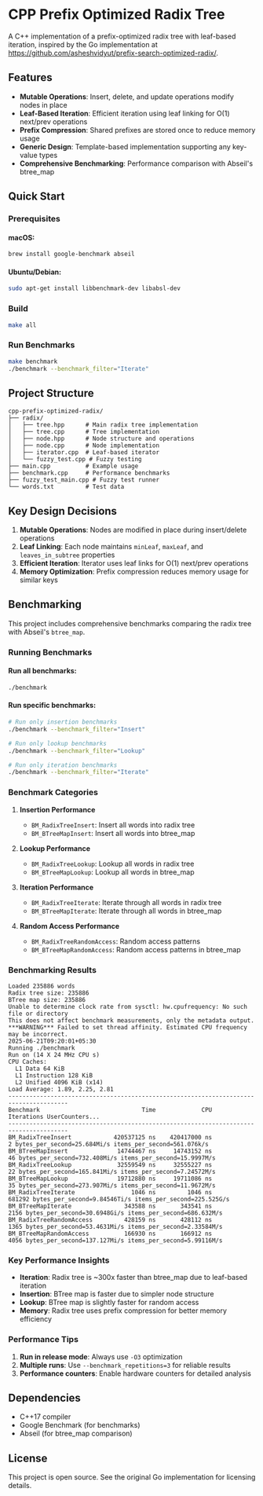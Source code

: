 # CPP Prefix Optimized Radix Tree

A C++ implementation of a prefix-optimized radix tree with leaf-based iteration, inspired by the Go implementation at https://github.com/asheshvidyut/prefix-search-optimized-radix/.

## Features

- **Mutable Operations**: Insert, delete, and update operations modify nodes in place
- **Leaf-Based Iteration**: Efficient iteration using leaf linking for O(1) next/prev operations
- **Prefix Compression**: Shared prefixes are stored once to reduce memory usage
- **Generic Design**: Template-based implementation supporting any key-value types
- **Comprehensive Benchmarking**: Performance comparison with Abseil's btree_map

## Quick Start

### Prerequisites

#### macOS:
```bash
brew install google-benchmark abseil
```

#### Ubuntu/Debian:
```bash
sudo apt-get install libbenchmark-dev libabsl-dev
```

### Build
```bash
make all
```

### Run Benchmarks
```bash
make benchmark
./benchmark --benchmark_filter="Iterate"
```

## Project Structure

```
cpp-prefix-optimized-radix/
├── radix/
│   ├── tree.hpp      # Main radix tree implementation
│   ├── tree.cpp      # Tree implementation
│   ├── node.hpp      # Node structure and operations
│   ├── node.cpp      # Node implementation
│   ├── iterator.cpp  # Leaf-based iterator
│   └── fuzzy_test.cpp # Fuzzy testing
├── main.cpp          # Example usage
├── benchmark.cpp     # Performance benchmarks
├── fuzzy_test_main.cpp # Fuzzy test runner
└── words.txt         # Test data
```

## Key Design Decisions

1. **Mutable Operations**: Nodes are modified in place during insert/delete operations
2. **Leaf Linking**: Each node maintains `minLeaf`, `maxLeaf`, and `leaves_in_subtree` properties
3. **Efficient Iteration**: Iterator uses leaf links for O(1) next/prev operations
4. **Memory Optimization**: Prefix compression reduces memory usage for similar keys

## Benchmarking

This project includes comprehensive benchmarks comparing the radix tree with Abseil's `btree_map`.

### Running Benchmarks

#### Run all benchmarks:
```bash
./benchmark
```

#### Run specific benchmarks:
```bash
# Run only insertion benchmarks
./benchmark --benchmark_filter="Insert"

# Run only lookup benchmarks
./benchmark --benchmark_filter="Lookup"

# Run only iteration benchmarks
./benchmark --benchmark_filter="Iterate"
```

### Benchmark Categories

1. **Insertion Performance**
   - `BM_RadixTreeInsert`: Insert all words into radix tree
   - `BM_BTreeMapInsert`: Insert all words into btree_map

2. **Lookup Performance**
   - `BM_RadixTreeLookup`: Lookup all words in radix tree
   - `BM_BTreeMapLookup`: Lookup all words in btree_map

3. **Iteration Performance**
   - `BM_RadixTreeIterate`: Iterate through all words in radix tree
   - `BM_BTreeMapIterate`: Iterate through all words in btree_map

4. **Random Access Performance**
   - `BM_RadixTreeRandomAccess`: Random access patterns
   - `BM_BTreeMapRandomAccess`: Random access patterns in btree_map

### Benchmarking Results

```
Loaded 235886 words
Radix tree size: 235886
BTree map size: 235886
Unable to determine clock rate from sysctl: hw.cpufrequency: No such file or directory
This does not affect benchmark measurements, only the metadata output.
***WARNING*** Failed to set thread affinity. Estimated CPU frequency may be incorrect.
2025-06-21T09:20:01+05:30
Running ./benchmark
Run on (14 X 24 MHz CPU s)
CPU Caches:
  L1 Data 64 KiB
  L1 Instruction 128 KiB
  L2 Unified 4096 KiB (x14)
Load Average: 1.89, 2.25, 2.81
---------------------------------------------------------------------------------------
Benchmark                             Time             CPU   Iterations UserCounters...
---------------------------------------------------------------------------------------
BM_RadixTreeInsert            420537125 ns    420417000 ns            2 bytes_per_second=25.684Mi/s items_per_second=561.076k/s
BM_BTreeMapInsert              14744467 ns     14743152 ns           46 bytes_per_second=732.408Mi/s items_per_second=15.9997M/s
BM_RadixTreeLookup             32559549 ns     32555227 ns           22 bytes_per_second=165.841Mi/s items_per_second=7.24572M/s
BM_BTreeMapLookup              19712880 ns     19711086 ns           35 bytes_per_second=273.907Mi/s items_per_second=11.9672M/s
BM_RadixTreeIterate                1046 ns         1046 ns       681292 bytes_per_second=9.84546Ti/s items_per_second=225.525G/s
BM_BTreeMapIterate               343588 ns       343541 ns         2156 bytes_per_second=30.6948Gi/s items_per_second=686.632M/s
BM_RadixTreeRandomAccess         428159 ns       428112 ns         1365 bytes_per_second=53.4631Mi/s items_per_second=2.33584M/s
BM_BTreeMapRandomAccess          166930 ns       166912 ns         4056 bytes_per_second=137.127Mi/s items_per_second=5.99116M/s
```

### Key Performance Insights

- **Iteration**: Radix tree is ~300x faster than btree_map due to leaf-based iteration
- **Insertion**: BTree map is faster due to simpler node structure
- **Lookup**: BTree map is slightly faster for random access
- **Memory**: Radix tree uses prefix compression for better memory efficiency

### Performance Tips

1. **Run in release mode**: Always use `-O3` optimization
2. **Multiple runs**: Use `--benchmark_repetitions=3` for reliable results
3. **Performance counters**: Enable hardware counters for detailed analysis

## Dependencies

- C++17 compiler
- Google Benchmark (for benchmarks)
- Abseil (for btree_map comparison)

## License

This project is open source. See the original Go implementation for licensing details.
